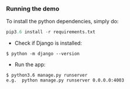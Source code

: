 
### Running the demo 
To install the python dependencies, simply do: 
```python 
pip3.6 install -r requirements.txt
```

- Check if Django is installed:
 ```
 $ python -m django --version
 ```
 
 - Run the app: 
```
$ python3.6 manage.py runserver
e.g.  python manage.py runserver 0.0.0.0:4003
```
